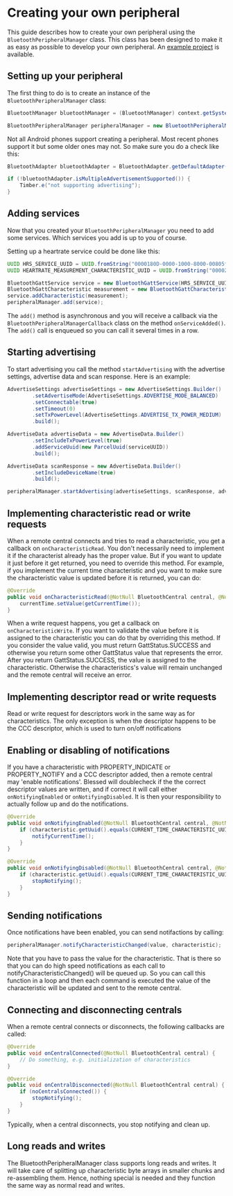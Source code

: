 # Creating your own peripheral

This guide describes how to create your own peripheral using the `BluetoothPeripheralManager` class. This class has been designed to make it as easy as possible to develop your own peripheral. An [example project](https://github.com/weliem/bluetooth-server-example) is available.

## Setting up your peripheral

The first thing to do is to create an instance of the `BluetoothPeripheralManager` class:

```java
BluetoothManager bluetoothManager = (BluetoothManager) context.getSystemService(Context.BLUETOOTH_SERVICE);

BluetoothPeripheralManager peripheralManager = new BluetoothPeripheralManager(context, bluetoothManager, peripheralManagerCallback);
```

Not all Android phones support creating a peripheral. Most recent phones support it but some older ones may not. So make sure you do a check like this:

```java
BluetoothAdapter bluetoothAdapter = BluetoothAdapter.getDefaultAdapter();

if (!bluetoothAdapter.isMultipleAdvertisementSupported()) {
    Timber.e("not supporting advertising");
}
```

## Adding services

Now that you created your `BluetoothPeripheralManager` you need to add some services. Which services you add is up to you of course.

Setting up a heartrate service could be done like this:

```java
UUID HRS_SERVICE_UUID = UUID.fromString("0000180D-0000-1000-8000-00805f9b34fb");
UUID HEARTRATE_MEASUREMENT_CHARACTERISTIC_UUID = UUID.fromString("00002A37-0000-1000-8000-00805f9b34fb");

BluetoothGattService service = new BluetoothGattService(HRS_SERVICE_UUID, SERVICE_TYPE_PRIMARY);
BluetoothGattCharacteristic measurement = new BluetoothGattCharacteristic(HEARTRATE_MEASUREMENT_CHARACTERISTIC_UUID, PROPERTY_READ | PROPERTY_INDICATE, PERMISSION_READ);
service.addCharacteristic(measurement);
peripheralManager.add(service);
```

The `add()` method is asynchronous and you will receive a callback via the `BluetoothPeripheralManagerCallback` class on the method `onServiceAdded()`. The `add()` call is enqueued so you can call it several times in a row.

## Starting advertising

To start advertising you call the method `startAdvertising` with the advertise settings, advertise data and scan response. Here is an example:

```java
AdvertiseSettings advertiseSettings = new AdvertiseSettings.Builder()
        .setAdvertiseMode(AdvertiseSettings.ADVERTISE_MODE_BALANCED)
        .setConnectable(true)
        .setTimeout(0)
        .setTxPowerLevel(AdvertiseSettings.ADVERTISE_TX_POWER_MEDIUM)
        .build();

AdvertiseData advertiseData = new AdvertiseData.Builder()
        .setIncludeTxPowerLevel(true)
        .addServiceUuid(new ParcelUuid(serviceUUID))
        .build();

AdvertiseData scanResponse = new AdvertiseData.Builder()
        .setIncludeDeviceName(true)
        .build();

peripheralManager.startAdvertising(advertiseSettings, scanResponse, advertiseData);
```
        
## Implementing characteristic read or write requests

When a remote central connects and tries to read a characteristic, you get a callback on `onCharacteristicRead`. You don't necessarily need to implement it if the characterist already has the proper value. But if you want to update it just before it get returned, you need to override this method. For example, if you implement the current time characteristic and you want to make sure the characteristic value is updated before it is returned, you can do:

```java
@Override
public void onCharacteristicRead(@NotNull BluetoothCentral central, @NotNull BluetoothGattCharacteristic characteristic) {
    currentTime.setValue(getCurrentTime());
}
```

When a write request happens, you get a callback on `onCharacteristicWrite`. If you want to validate the value before it is assigned to the characteristic you can do that by overriding this method. If you consider the value valid, you must return GattStatus.SUCCESS and otherwise you return some other GattStatus value that represents the error. After you return GattStatus.SUCCESS, the value is assigned to the characteristic. Otherwise the characteristics's value will remain unchanged and the remote central will receive an error.

## Implementing descriptor read or write requests

Read or write request for descriptors work in the same way as for characteristics. The only exception is when the descriptor happens to be the CCC descriptor, which is used to turn on/off notifications

## Enabling or disabling of notifications

If you have a characteristic with PROPERTY_INDICATE or PROPERTY_NOTIFY and a CCC descriptor added, then a remote central may 'enable notifications'. Blessed will doublecheck if the the correct descriptor values are written, and if correct it will call either `onNotifyingEnabled` or `onNotifyingDisabled`. It is then your responsibility to actually follow up and do the notifications.


```java
@Override
public void onNotifyingEnabled(@NotNull BluetoothCentral central, @NotNull BluetoothGattCharacteristic characteristic) {
    if (characteristic.getUuid().equals(CURRENT_TIME_CHARACTERISTIC_UUID)) {
        notifyCurrentTime();
    }
}

@Override
public void onNotifyingDisabled(@NotNull BluetoothCentral central, @NotNull BluetoothGattCharacteristic characteristic) {
    if (characteristic.getUuid().equals(CURRENT_TIME_CHARACTERISTIC_UUID)) {
        stopNotifying();
    }
}
```

## Sending notifications

Once notifications have been enabled, you can send notifactions by calling:

```java
peripheralManager.notifyCharacteristicChanged(value, characteristic);
```

Note that you have to pass the value for the characteristic. That is there so that you can do high speed notifications as each call to notifyCharacteristicChanged() will be queued up. So you can call this function in a loop and then each command is executed the value of the characteristic will be updated and sent to the remote central.

## Connecting and disconnecting centrals

When a remote central connects or disconnects, the following callbacks are called:

```java
@Override
public void onCentralConnected(@NotNull BluetoothCentral central) {
    // Do something, e.g. initialization of characteristics
}

@Override
public void onCentralDisconnected(@NotNull BluetoothCentral central) {
    if (noCentralsConnected()) {
        stopNotifying();
    }
}
```

Typically, when a central disconnects, you stop notifying and clean up. 

## Long reads and writes

The BluetoothPeripheralManager class supports long reads and writes. It will take care of splitting up characteristic byte arrays in smaller chunks and re-assembling them. Hence, nothing special is needed and they function the same way as normal read and writes.


